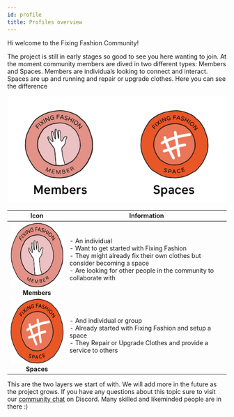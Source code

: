 ```yaml
---
id: profile
title: Profiles overview
---
```


Hi welcome to the Fixing Fashion Community!

The project is still in early stages so good to see you here wanting to join. At the moment community members are dived in two different types: Members and Spaces. Members are individuals looking to connect and interact. Spaces are up and running and repair or upgrade clothes.  Here you can see the difference


<img src="../assets/guides/space:member.jpg" />

|   Icon   |    Information  |
|------|------|
|   <center> <img src="../assets/guides/member.png" width="150" height="150"/>  <br> **Members** </Center> |   - An individual <br> - Want to get started with Fixing Fashion <br>- They might already fix their own clothes but consider becoming a space <br>- Are looking for other people in the community to collaborate with  |
| <Center>  <img src="../assets/guides/space.png" width="150" height="150"/> <br> **Spaces** <Center> |  - And individual or group <br>- Already started with Fixing Fashion and setup a space<br>- They Repair or Upgrade Clothes and provide a service to others  |






This are the two layers we start of with. We will add more in the future as the project grows.
If you have any questions about this topic sure to visit our [community chat](https://discord.com/invite/SSBrzeR) on Discord. Many skilled and likeminded people are in there :)
